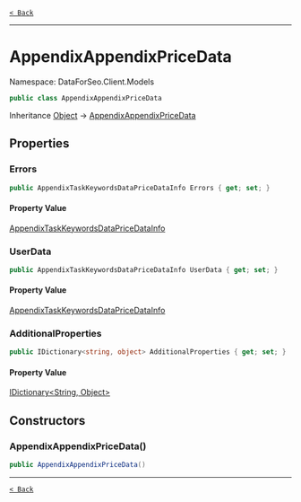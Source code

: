 [`< Back`](./)

---

# AppendixAppendixPriceData

Namespace: DataForSeo.Client.Models

```csharp
public class AppendixAppendixPriceData
```

Inheritance [Object](https://docs.microsoft.com/en-us/dotnet/api/system.object) → [AppendixAppendixPriceData](./dataforseo.client.models.appendixappendixpricedata)

## Properties

### **Errors**

```csharp
public AppendixTaskKeywordsDataPriceDataInfo Errors { get; set; }
```

#### Property Value

[AppendixTaskKeywordsDataPriceDataInfo](./dataforseo.client.models.appendixtaskkeywordsdatapricedatainfo)<br>

### **UserData**

```csharp
public AppendixTaskKeywordsDataPriceDataInfo UserData { get; set; }
```

#### Property Value

[AppendixTaskKeywordsDataPriceDataInfo](./dataforseo.client.models.appendixtaskkeywordsdatapricedatainfo)<br>

### **AdditionalProperties**

```csharp
public IDictionary<string, object> AdditionalProperties { get; set; }
```

#### Property Value

[IDictionary&lt;String, Object&gt;](https://docs.microsoft.com/en-us/dotnet/api/system.collections.generic.idictionary-2)<br>

## Constructors

### **AppendixAppendixPriceData()**

```csharp
public AppendixAppendixPriceData()
```

---

[`< Back`](./)
